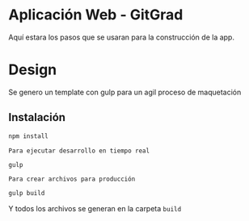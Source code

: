 # Aplicación Web - GitGrad

Aquí estara los pasos que se usaran para la construcción de la app.

# Design

Se genero un template con gulp para un agil proceso de maquetación

## Instalación


```sh
npm install
  ```

`Para ejecutar desarrollo en tiempo real`

```sh
gulp
  ```

`Para crear archivos para producción`
```sh
gulp build
  ```

Y todos los archivos se generan en la carpeta `build`